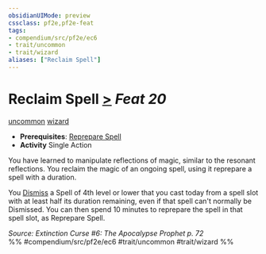 ```yaml
---
obsidianUIMode: preview
cssclass: pf2e,pf2e-feat
tags:
- compendium/src/pf2e/ec6
- trait/uncommon
- trait/wizard
aliases: ["Reclaim Spell"]
---
```

# Reclaim Spell  [>](/rules/core-rulebook/chapter-9-playing-the-game.md#Actions "Single Action") *Feat 20*  
[uncommon](/rules/traits/uncommon.md)  [wizard](/rules/traits/wizard.md)  

- **Prerequisites**: [Reprepare Spell](/compendium/feats/reprepare-spell.md)
- **Activity** Single Action

You have learned to manipulate reflections of magic, similar to the resonant reflections. You reclaim the magic of an ongoing spell, using it reprepare a spell with a duration.

You [Dismiss](/rules/actions/dismiss.md) a Spell of 4th level or lower that you cast today from a spell slot with at least half its duration remaining, even if that spell can't normally be Dismissed. You can then spend 10 minutes to reprepare the spell in that spell slot, as Reprepare Spell.

*Source: Extinction Curse #6: The Apocalypse Prophet p. 72*  
%% #compendium/src/pf2e/ec6 #trait/uncommon #trait/wizard %%